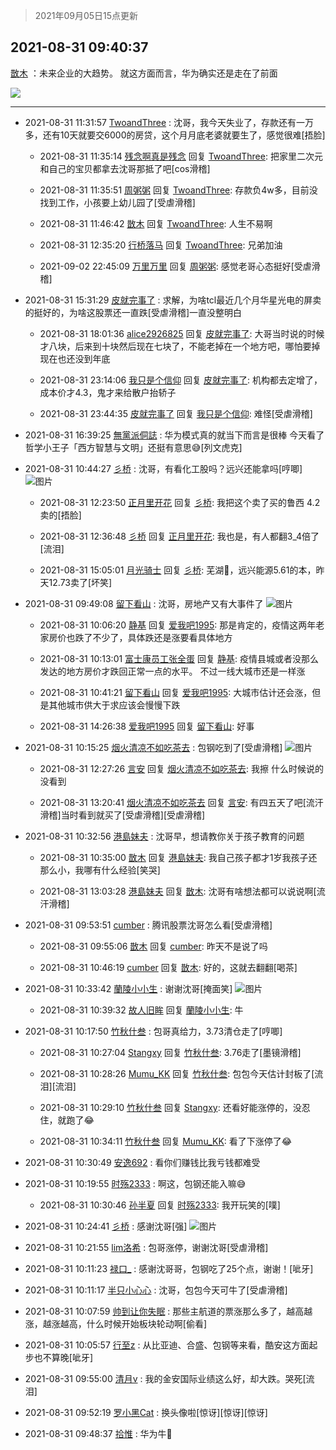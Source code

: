 > 2021年09月05日15点更新
<link rel="stylesheet" href="https://cdn.jsdelivr.net/gh/taotie6/sampleJSON@main/css/photo_show.css">


 ## 2021-08-31 09:40:37 

 [㪚木](https://www.coolapk.com/feed/29656682?shareKey=ZmJkNDkyNzQ2ZWZjNjEzMTc4NGI~) ：未来企业的大趋势。
就这方面而言，华为确实还是走在了前面 

<div class="album">
<img class="img-item" src="https://image.coolapk.com/feed/2021/0831/09/1081091_ba9d16ba_4034_4125@1080x2175.jpeg" />
</div>

 ------- 

- 2021-08-31 11:31:57 [TwoandThree](uid=1328568) : 沈哥，我今天失业了，存款还有一万多，还有10天就要交6000的房贷，这个月月底老婆就要生了，感觉很难[捂脸] 

    - 2021-08-31 11:35:14 [残念啊真是残念](uid=3743257) 回复 [TwoandThree](uid=1328568): 把家里二次元和自己的宝贝都拿去沈哥那抵了吧[cos滑稽] 

    - 2021-08-31 11:35:51 [周粥粥](uid=1598457) 回复 [TwoandThree](uid=1328568): 存款负4w多，目前没找到工作，小孩要上幼儿园了[受虐滑稽] 

    - 2021-08-31 11:46:42 [㪚木](uid=1081091) 回复 [TwoandThree](uid=1328568): 人生不易啊 

    - 2021-08-31 12:35:20 [行桥落马](uid=1004578) 回复 [TwoandThree](uid=1328568): 兄弟加油 

    - 2021-09-02 22:45:09 [万里万里](uid=4399238) 回复 [周粥粥](uid=1598457): 感觉老哥心态挺好[受虐滑稽] 

- 2021-08-31 15:31:29 [皮就完事了](uid=1485758) : 求解，为啥tcl最近几个月华星光电的屏卖的挺好的，为啥这股票还一直跌[受虐滑稽]一直没整明白 

    - 2021-08-31 18:01:36 [alice2926825](uid=1064232) 回复 [皮就完事了](uid=1485758): 大哥当时说的时候才八块，后来到十块然后现在七块了，不能老掉在一个地方吧，哪怕要掉现在也还没到年底 

    - 2021-08-31 23:14:06 [我只是个信仰](uid=2073530) 回复 [皮就完事了](uid=1485758): 机构都去定增了，成本价才4.3，鬼才来给散户抬轿子 

    - 2021-08-31 23:44:35 [皮就完事了](uid=1485758) 回复 [我只是个信仰](uid=2073530): 难怪[受虐滑稽] 

- 2021-08-31 16:39:25 [無黨派侗誌](uid=963651) : 华为模式真的就当下而言是很棒
今天看了哲学小王子「西方智慧与文明」还挺有意思😅[列文虎克] 

- 2021-08-31 10:44:27 [彡桥](uid=3740933) : 沈哥，有看化工股吗？远兴还能拿吗[哼唧] ![图片](https://image.coolapk.com/feed/2021/0831/10/3740933_d143eed1_7866_1418@460x230.jpeg)

    - 2021-08-31 12:23:50 [正月里开花](uid=1789461) 回复 [彡桥](uid=3740933): 我把这个卖了买的鲁西  4.2卖的[捂脸] 

    - 2021-08-31 12:36:48 [彡桥](uid=3740933) 回复 [正月里开花](uid=1789461): 我也是，有人都翻3_4倍了[流泪] 

    - 2021-08-31 15:05:01 [月光骑士](uid=2632367) 回复 [彡桥](uid=3740933): 芜湖🛫，远兴能源5.61的本，昨天12.73卖了[坏笑] 

- 2021-08-31 09:49:08 [留下看山](uid=1654131) : 沈哥，房地产又有大事件了 ![图片](https://image.coolapk.com/feed/2021/0831/09/1654131_4547_4696@800x933.jpg)

    - 2021-08-31 10:06:20 [静基](uid=1353091) 回复 [爱我吧1995](uid=669913): 那是肯定的，疫情这两年老家房价也跌了不少了，具体跌还是涨要看具体地方 

    - 2021-08-31 10:13:01 [富士康员工张全蛋](uid=3327026) 回复 [静基](uid=1353091): 疫情县城或者没那么发达的地方房价才跌回正常一点的水平。 不过一线大城市还是一样涨 

    - 2021-08-31 10:41:21 [留下看山](uid=1654131) 回复 [爱我吧1995](uid=669913): 大城市估计还会涨，但是其他城市供大于求应该会慢慢下跌 

    - 2021-08-31 14:26:38 [爱我吧1995](uid=669913) 回复 [留下看山](uid=1654131): 好事 

- 2021-08-31 10:15:25 [烟火清凉不如吃茶去](uid=4279524) : 包钢吃到了[受虐滑稽] ![图片](https://image.coolapk.com/feed/2021/0826/11/4279524_58af8aec_9605_2275@1080x2376.jpeg)

    - 2021-08-31 12:27:26 [言安](uid=2043658) 回复 [烟火清凉不如吃茶去](uid=4279524): 我擦 什么时候说的没看到 

    - 2021-08-31 13:20:41 [烟火清凉不如吃茶去](uid=4279524) 回复 [言安](uid=2043658): 有四五天了吧[流汗滑稽]当时看到就买了[受虐滑稽][受虐滑稽] 

- 2021-08-31 10:32:56 [港島妹夫](uid=1145633) : 沈哥早，想请教你关于孩子教育的问题 

    - 2021-08-31 10:35:00 [㪚木](uid=1081091) 回复 [港島妹夫](uid=1145633): 我自己孩子都才1岁我孩子还那么小，我哪有什么经验[笑哭] 

    - 2021-08-31 13:03:28 [港島妹夫](uid=1145633) 回复 [㪚木](uid=1081091): 沈哥有啥想法都可以说说啊[流汗滑稽] 

- 2021-08-31 09:53:51 [cumber](uid=1618664) : 腾讯股票沈哥怎么看[受虐滑稽] 

    - 2021-08-31 09:55:06 [㪚木](uid=1081091) 回复 [cumber](uid=1618664): 昨天不是说了吗 

    - 2021-08-31 10:46:19 [cumber](uid=1618664) 回复 [㪚木](uid=1081091): 好的，这就去翻翻[喝茶] 

- 2021-08-31 10:33:42 [蘭陵小小生](uid=1030167) : 谢谢沈哥[掩面笑] ![图片](https://image.coolapk.com/feed/2021/0831/10/1030167_7221_4045@750x206.jpg)

    - 2021-08-31 10:39:32 [故人旧眸](uid=5481001) 回复 [蘭陵小小生](uid=1030167): 牛 

- 2021-08-31 10:17:50 [竹秋什叁](uid=2319428) : 包哥真给力，3.73清仓走了[哼唧] 

    - 2021-08-31 10:27:04 [Stangxy](uid=1304866) 回复 [竹秋什叁](uid=2319428): 3.76走了[墨镜滑稽] 

    - 2021-08-31 10:28:26 [Mumu_KK](uid=1355663) 回复 [竹秋什叁](uid=2319428): 包包今天估计封板了[流泪][流泪] 

    - 2021-08-31 10:29:10 [竹秋什叁](uid=2319428) 回复 [Stangxy](uid=1304866): 还看好能涨停的，没忍住，就跑了😂 

    - 2021-08-31 10:34:11 [竹秋什叁](uid=2319428) 回复 [Mumu_KK](uid=1355663): 看了下涨停了😂 

- 2021-08-31 10:30:49 [安逸692](uid=1171740) : 看你们赚钱比我亏钱都难受 

- 2021-08-31 10:19:55 [时殇2333](uid=615479) : 啊这，包钢还能入嘛😅 

    - 2021-08-31 10:30:46 [孙半夏](uid=1851173) 回复 [时殇2333](uid=615479): 我开玩笑的[噗] 

- 2021-08-31 10:24:41 [彡桥](uid=3740933) : 感谢沈哥[强] ![图片](https://image.coolapk.com/feed/2021/0831/10/3740933_8e14b63a_6680_1328@474x258.jpeg)

- 2021-08-31 10:21:55 [lim洛希](uid=816320) : 包哥涨停，谢谢沈哥[受虐滑稽] 

- 2021-08-31 10:11:23 [禄口_](uid=1005884) : 感谢沈哥哥，包钢吃了25个点，谢谢！[呲牙] 

- 2021-08-31 10:11:17 [半只小心心](uid=1559932) : 沈哥，包包今天可牛了[受虐滑稽] 

- 2021-08-31 10:07:59 [帅到让你失眠](uid=458826) : 那些主航道的票涨那么多了，越高越涨，越涨越高，什么时候开始板块轮动啊[偷看] 

- 2021-08-31 10:05:57 [行至z](uid=582810) : 从比亚迪、合盛、包钢等来看，酷安这方面起步也不算晚[呲牙] 

- 2021-08-31 09:55:00 [清月v](uid=2373056) : 我的金安国际业绩这么好，却大跌。哭死[流泪] 

- 2021-08-31 09:52:19 [罗小黑Cat](uid=1726948) : 换头像啦[惊讶][惊讶][惊讶] 

- 2021-08-31 09:48:37 [拾惟](uid=1326360) : 华为牛🍺 

